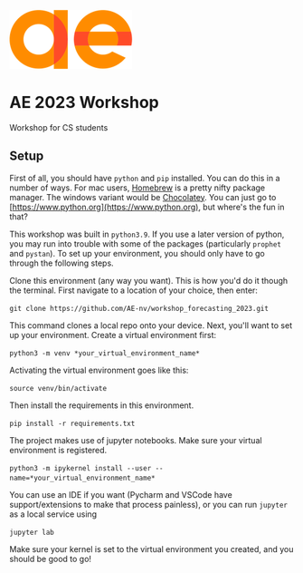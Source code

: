 ![](docs/ae_logo.png)

# AE 2023 Workshop

Workshop for CS students

## Setup

First of all, you should have `python` and `pip` installed. You can do this in a number of ways. For mac users, [Homebrew](https://brew.sh/index_nl) is a pretty nifty package manager. The windows variant would be [Chocolatey](https://chocolatey.org). You can just go to [https://www.python.org](https://www.python.org), but where's the fun in that?

This workshop was built in `python3.9`. If you use a later version of python, you may run into trouble with some of the packages (particularly `prophet` and `pystan`).
To set up your environment, you should only have to go through the following steps.

Clone this environment (any way you want). This is how you'd do it though the terminal. First navigate to a location of your choice, then enter:

`git clone https://github.com/AE-nv/workshop_forecasting_2023.git`

This command clones a local repo onto your device. Next, you'll want to set up your environment. Create a virtual environment first:

`python3 -m venv *your_virtual_environment_name*`

Activating the virtual environment goes like this:

`source venv/bin/activate`

Then install the requirements in this environment.

`pip install -r requirements.txt`

The project makes use of jupyter notebooks. Make sure your virtual environment is registered.

`python3 -m ipykernel install --user --name=*your_virtual_environment_name*`

You can use an IDE if you want (Pycharm and VSCode have support/extensions to make that process painless), or you can run `jupyter` as a local service using

`jupyter lab`

Make sure your kernel is set to the virtual environment you created, and you should be good to go! 
